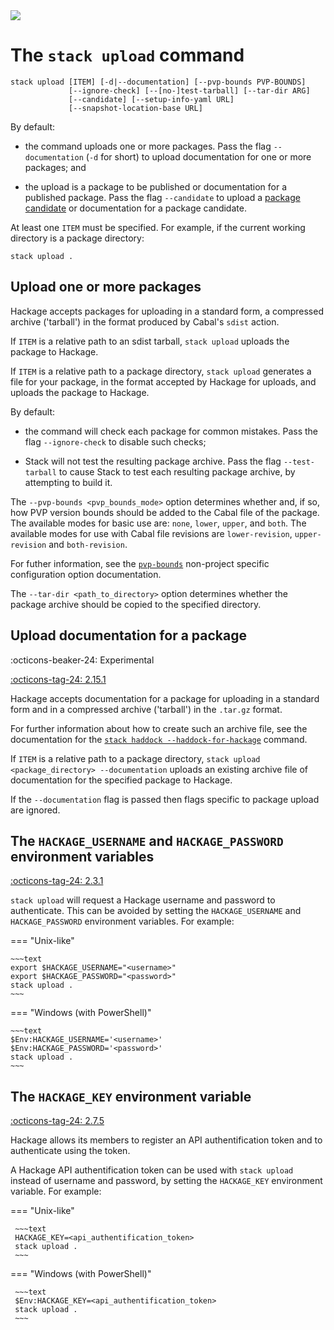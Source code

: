 <div class="hidden-warning"><a href="https://docs.haskellstack.org/"><img src="https://cdn.jsdelivr.net/gh/commercialhaskell/stack/doc/img/hidden-warning.svg"></a></div>

# The `stack upload` command

~~~text
stack upload [ITEM] [-d|--documentation] [--pvp-bounds PVP-BOUNDS]
             [--ignore-check] [--[no-]test-tarball] [--tar-dir ARG]
             [--candidate] [--setup-info-yaml URL]
             [--snapshot-location-base URL]
~~~

By default:

* the command uploads one or more packages. Pass the flag `--documentation`
  (`-d` for short) to upload documentation for one or more packages; and

* the upload is a package to be published or documentation for a published
  package. Pass the flag `--candidate` to upload a
  [package candidate](http://hackage.haskell.org/upload#candidates) or
  documentation for a package candidate.

At least one `ITEM` must be specified. For example, if the current working
directory is a package directory:

~~~text
stack upload .
~~~

## Upload one or more packages

Hackage accepts packages for uploading in a standard form, a compressed archive
('tarball') in the format produced by Cabal's `sdist` action.

If `ITEM` is a relative path to an sdist tarball, `stack upload` uploads the
package to Hackage.

If `ITEM` is a relative path to a package directory, `stack upload` generates a
file for your package, in the format accepted by Hackage for uploads, and
uploads the package to Hackage.

By default:

* the command will check each package for common mistakes. Pass the flag
  `--ignore-check` to disable such checks;

* Stack will not test the resulting package archive. Pass the flag
  `--test-tarball` to cause Stack to test each resulting package archive, by
  attempting to build it.

The `--pvp-bounds <pvp_bounds_mode>` option determines whether and, if so, how
PVP version bounds should be added to the Cabal file of the package. The
available modes for basic use are: `none`, `lower`, `upper`, and `both`. The
available modes for use with Cabal file revisions are `lower-revision`,
`upper-revision` and `both-revision`.

For futher information, see the
[`pvp-bounds`](../configure/yaml/non-project.md#pvp-bounds) non-project
specific configuration option documentation.

The `--tar-dir <path_to_directory>` option determines whether the package
archive should be copied to the specified directory.

## Upload documentation for a package

:octicons-beaker-24: Experimental

[:octicons-tag-24: 2.15.1](https://github.com/commercialhaskell/stack/releases/tag/v2.15.1)

Hackage accepts documentation for a package for uploading in a standard form and
in a compressed archive ('tarball') in the `.tar.gz` format.

For further information about how to create such an archive file, see the
documentation for the
[`stack haddock --haddock-for-hackage`](build_command.md#-no-haddock-for-hackage-flag)
command.

If `ITEM` is a relative path to a package directory,
`stack upload <package_directory> --documentation` uploads an existing archive
file of documentation for the specified package to Hackage.

If the `--documentation` flag is passed then flags specific to package upload
are ignored.

## The `HACKAGE_USERNAME` and `HACKAGE_PASSWORD` environment variables

[:octicons-tag-24: 2.3.1](https://github.com/commercialhaskell/stack/releases/tag/v2.3.1)

`stack upload` will request a Hackage username and password to authenticate.
This can be avoided by setting the `HACKAGE_USERNAME` and `HACKAGE_PASSWORD`
environment variables. For
example:

=== "Unix-like"

    ~~~text
    export $HACKAGE_USERNAME="<username>"
    export $HACKAGE_PASSWORD="<password>"
    stack upload .
    ~~~

=== "Windows (with PowerShell)"

    ~~~text
    $Env:HACKAGE_USERNAME='<username>'
    $Env:HACKAGE_PASSWORD='<password>'
    stack upload .
    ~~~

## The `HACKAGE_KEY` environment variable

[:octicons-tag-24: 2.7.5](https://github.com/commercialhaskell/stack/releases/tag/v2.7.5)

Hackage allows its members to register an API authentification token and to
authenticate using the token.

A Hackage API authentification token can be used with `stack upload` instead of
username and password, by setting the `HACKAGE_KEY` environment variable. For
example:

=== "Unix-like"

     ~~~text
     HACKAGE_KEY=<api_authentification_token>
     stack upload .
     ~~~

=== "Windows (with PowerShell)"

     ~~~text
     $Env:HACKAGE_KEY=<api_authentification_token>
     stack upload .
     ~~~
